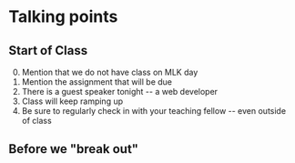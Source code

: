 # Talking points

## Start of Class

0. Mention that we do not have class on MLK day
1. Mention the assignment that will be due
2. There is a guest speaker tonight -- a web developer
3. Class will keep ramping up
4. Be sure to regularly check in with your teaching fellow -- even outside of class

## Before we "break out"

